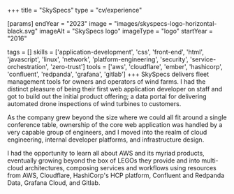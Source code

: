 +++
title = "SkySpecs"
type = "cv/experience"

[params]
  endYear = "2023"
  image = "images/skyspecs-logo-horizontal-black.svg"
  imageAlt = "SkySpecs logo"
  imageType = "logo"
  startYear = "2016"

tags = []
skills = ['application-development', 'css', 'front-end', 'html', 'javascript', 'linux', 'network', 'platform-engineering', 'security', 'service-orchestration', 'zero-trust']
tools = ['aws', 'cloudflare', 'ember', 'hashicorp', 'confluent', 'redpanda', 'grafana', 'gitlab']
+++
SkySpecs delivers fleet management tools for owners and operators of wind farms.  I had the distinct pleasure of being their first web application developer on staff and got to build out the initial product offering; a data portal for delivering automated drone inspections of wind turbines to customers.

As the company grew beyond the size where we could all fit around a single conference table, ownership of the core web application was handled by a very capable group of engineers, and I moved into the realm of cloud engineering, internal developer platforms, and infrastructure design.

I had the opportunity to learn all about AWS and its myriad products, eventually growing beyond the box of LEGOs they provide and into multi-cloud architectures, composing services and workflows using resources from AWS, Cloudflare, HashiCorp's HCP platform, Confluent and Redpanda Data, Grafana Cloud, and Gitlab.
